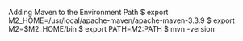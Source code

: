 Adding Maven to the Environment Path
$ export M2_HOME=/usr/local/apache-maven/apache-maven-3.3.9
$ export M2=$M2_HOME/bin
$ export PATH=$M2:$PATH 
$ mvn -version

